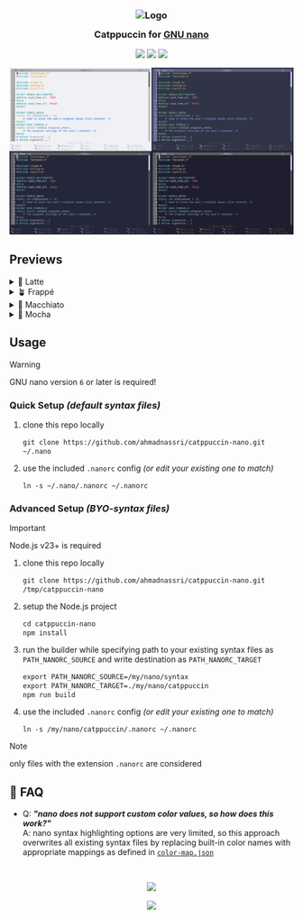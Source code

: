 <h3 align="center">
	<img src="https://raw.githubusercontent.com/catppuccin/catppuccin/main/assets/logos/exports/1544x1544_circle.png" width="100" alt="Logo"/><br/>
	<img src="https://raw.githubusercontent.com/catppuccin/catppuccin/main/assets/misc/transparent.png" height="30" width="0px"/>
	Catppuccin for <a href="https://www.nano-editor.org/">GNU nano</a>
	<img src="https://raw.githubusercontent.com/catppuccin/catppuccin/main/assets/misc/transparent.png" height="30" width="0px"/>
</h3>

<p align="center">
	<a href="https://github.com/ahmadnassri/catppuccin-node/stargazers"><img src="https://img.shields.io/github/stars/ahmadnassri/catppuccin-node?colorA=363a4f&colorB=b7bdf8&style=for-the-badge"></a>
	<a href="https://github.com/ahmadnassri/catppuccin-node/issues"><img src="https://img.shields.io/github/issues/ahmadnassri/catppuccin-node?colorA=363a4f&colorB=f5a97f&style=for-the-badge"></a>
	<a href="https://github.com/ahmadnassri/catppuccin-node/contributors"><img src="https://img.shields.io/github/contributors/ahmadnassri/catppuccin-node?colorA=363a4f&colorB=a6da95&style=for-the-badge"></a>
</p>


<p align="center">
	<img src="assets/preview.png"/>
</p>

## Previews

<details>
<summary>🌻 Latte</summary>
<img src="assets/latte.png"/>
</details>
<details>
<summary>🪴 Frappé</summary>
<img src="assets/frappe.png"/>
</details>
<details>
<summary>🌺 Macchiato</summary>
<img src="assets/macchiato.png"/>
</details>
<details>
<summary>🌿 Mocha</summary>
<img src="assets/mocha.png"/>
</details>

## Usage

> [!WARNING]
> GNU nano version `6` or later is required!

### Quick Setup _(default syntax files)_

1. clone this repo locally

    ```shell
    git clone https://github.com/ahmadnassri/catppuccin-nano.git ~/.nano
    ```
1. use the included `.nanorc` config _(or edit your existing one to match)_

    ```shell
    ln -s ~/.nano/.nanorc ~/.nanorc
    ```

### Advanced Setup _(BYO-syntax files)_

> [!IMPORTANT]
> Node.js v23+ is required

1. clone this repo locally

    ```shell
    git clone https://github.com/ahmadnassri/catppuccin-nano.git /tmp/catppuccin-nano
    ```
1. setup the Node.js project

    ```shell
    cd catppuccin-nano
    npm install
    ```

1. run the builder while specifying path to your existing syntax files as `PATH_NANORC_SOURCE` and write destination as `PATH_NANORC_TARGET`

    ```shell
    export PATH_NANORC_SOURCE=/my/nano/syntax
    export PATH_NANORC_TARGET=./my/nano/catppuccin
    npm run build
    ```

1. use the included `.nanorc` config _(or edit your existing one to match)_

    ```shell
    ln -s /my/nano/catppuccin/.nanorc ~/.nanorc
    ```

> [!Note]
> only files with the extension `.nanorc` are considered

## 🙋 FAQ

- Q: **_"nano does not support custom color values, so how does this work?"_**\
  A: nano syntax highlighting options are very limited, so this approach overwrites all existing syntax files by replacing built-in color names with appropriate mappings as defined in [`color-map.json`](./src/color-map.json)

<!--
## 💝 Thanks to

- [Human](https://github.com/catppuccin)
-->
&nbsp;

<p align="center">
	<img src="https://raw.githubusercontent.com/catppuccin/catppuccin/main/assets/footers/gray0_ctp_on_line.svg?sanitize=true" />
</p>

<!-- temporarily hidden, waiting to see if this repo will be adopted by the official org
<p align="center">
	Copyright &copy; 2021-present <a href="https://github.com/catppuccin" target="_blank">Catppuccin Org</a>
</p>
-->
<p align="center">
	<a href="https://github.com/ahmadnassri/catppuccin-node/blob/main/LICENSE"><img src="https://img.shields.io/static/v1.svg?style=for-the-badge&label=License&message=MIT&logoColor=d9e0ee&colorA=363a4f&colorB=b7bdf8"/></a>
</p>
